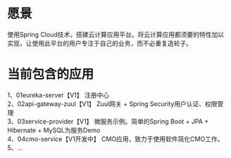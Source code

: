 # 愿景
  使用Spring Cloud技术，搭建云计算应用平台。将云计算应用都须要的特性加以实现，让使用此平台的用户专注于自己的业务，而不必重复造轮子。<br>
  
# 当前包含的应用
  1、01eureka-server【V1】         注册中心<br>
  2、02api-gateway-zuul【V1】      Zuul网关 + Spring Security用户认证、权限管理<br>
  3、03service-provider【V1】      微服务示例。简单的Spring Boot + JPA + Hibernate + MySQL为服务Demo<br>
  4、04cmo-service【V1开发中】      CMO应用，致力于使用软件简化CMO工作。<br>
  5、...
